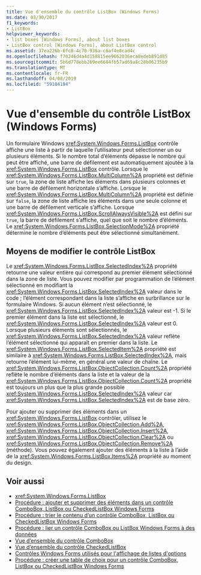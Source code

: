 ```yaml
---
title: Vue d'ensemble du contrôle ListBox (Windows Forms)
ms.date: 03/30/2017
f1_keywords:
- ListBox
helpviewer_keywords:
- list boxes [Windows Forms], about list boxes
- ListBox control [Windows Forms], about ListBox control
ms.assetid: 37ea226b-6fc8-4c70-936a-c6af4e0cad4c
ms.openlocfilehash: f70246d4a4d158815ee9662036eca8edeb891d85
ms.sourcegitcommit: 5b6d778ebb269ee6684fb57ad69a8c28b06235b9
ms.translationtype: MT
ms.contentlocale: fr-FR
ms.lasthandoff: 04/08/2019
ms.locfileid: "59104194"
---
```

# <a name="listbox-control-overview-windows-forms"></a>Vue d'ensemble du contrôle ListBox (Windows Forms)
Un formulaire Windows <xref:System.Windows.Forms.ListBox> contrôle affiche une liste à partir de laquelle l’utilisateur peut sélectionner un ou plusieurs éléments. Si le nombre total d’éléments dépasse le nombre qui peut être affiché, une barre de défilement est automatiquement ajoutée à la <xref:System.Windows.Forms.ListBox> contrôle. Lorsque le <xref:System.Windows.Forms.ListBox.MultiColumn%2A> propriété est définie sur `true`, la zone de liste affiche les éléments dans plusieurs colonnes et une barre de défilement horizontale s’affiche. Lorsque le <xref:System.Windows.Forms.ListBox.MultiColumn%2A> propriété est définie sur `false`, la zone de liste affiche les éléments dans une seule colonne et une barre de défilement verticale s’affiche. Lorsque <xref:System.Windows.Forms.ListBox.ScrollAlwaysVisible%2A> est défini sur `true`, la barre de défilement s’affiche, quel que soit le nombre d’éléments. Le <xref:System.Windows.Forms.ListBox.SelectionMode%2A> propriété détermine le nombre d’éléments peut être sélectionné simultanément.  
  
## <a name="ways-to-change-the-listbox-control"></a>Moyens de modifier le contrôle ListBox  
 Le <xref:System.Windows.Forms.ListBox.SelectedIndex%2A> propriété retourne une valeur entière qui correspond au premier élément sélectionné dans la zone de liste. Vous pouvez modifier par programmation de l’élément sélectionné en modifiant la <xref:System.Windows.Forms.ListBox.SelectedIndex%2A> valeur dans le code ; l’élément correspondant dans la liste s’affiche en surbrillance sur le formulaire Windows. Si aucun élément n’est sélectionné, le <xref:System.Windows.Forms.ListBox.SelectedIndex%2A> valeur est -1. Si le premier élément dans la liste est sélectionné, le <xref:System.Windows.Forms.ListBox.SelectedIndex%2A> valeur est 0. Lorsque plusieurs éléments sont sélectionnés, le <xref:System.Windows.Forms.ListBox.SelectedIndex%2A> valeur reflète l’élément sélectionné qui apparaît en premier dans la liste. Le <xref:System.Windows.Forms.ListBox.SelectedItem%2A> propriété est similaire à <xref:System.Windows.Forms.ListBox.SelectedIndex%2A>, mais retourne l’élément lui-même, en général une valeur de chaîne. Le <xref:System.Windows.Forms.ListBox.ObjectCollection.Count%2A> propriété reflète le nombre d’éléments dans la liste et la valeur de la <xref:System.Windows.Forms.ListBox.ObjectCollection.Count%2A> propriété est toujours un plus que la plus grande possible <xref:System.Windows.Forms.ListBox.SelectedIndex%2A> valeur car <xref:System.Windows.Forms.ListBox.SelectedIndex%2A> est de base zéro.  
  
 Pour ajouter ou supprimer des éléments dans un <xref:System.Windows.Forms.ListBox> contrôler, utilisez le <xref:System.Windows.Forms.ListBox.ObjectCollection.Add%2A>, <xref:System.Windows.Forms.ListBox.ObjectCollection.Insert%2A>, <xref:System.Windows.Forms.ListBox.ObjectCollection.Clear%2A> ou <xref:System.Windows.Forms.ListBox.ObjectCollection.Remove%2A> (méthode). Vous pouvez également ajouter des éléments à la liste à l’aide de la <xref:System.Windows.Forms.ListBox.Items%2A> propriété au moment du design.  
  
## <a name="see-also"></a>Voir aussi

- <xref:System.Windows.Forms.ListBox>
- [Procédure : ajouter et supprimer des éléments dans un contrôle ComboBox, ListBox ou CheckedListBox Windows Forms](add-and-remove-items-from-a-wf-combobox.md)
- [Procédure : trier le contenu d’un contrôle ComboBox, ListBox ou CheckedListBox Windows Forms](sort-the-contents-of-a-wf-combobox-listbox-or-checkedlistbox-control.md)
- [Procédure : lier un contrôle ComboBox ou ListBox Windows Forms à des données](how-to-bind-a-windows-forms-combobox-or-listbox-control-to-data.md)
- [Vue d’ensemble du contrôle ComboBox](combobox-control-overview-windows-forms.md)
- [Vue d’ensemble du contrôle CheckedListBox](checkedlistbox-control-overview-windows-forms.md)
- [Contrôles Windows Forms utilisés pour l'affichage de listes d'options](windows-forms-controls-used-to-list-options.md)
- [Procédure : créer une table de choix pour un contrôle ComboBox, ListBox ou CheckedListBox Windows Forms](create-a-lookup-table-for-a-wf-combobox-listbox.md)
